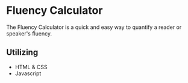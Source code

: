 # Fluency Calculator

The Fluency Calculator is a quick and easy way to quantify a reader or speaker's fluency.

## Utilizing

- HTML & CSS
- Javascript
